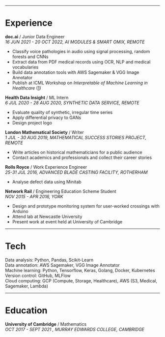 ***
# Experience

**doc.ai** / Junior Data Engineer  
_16 JUN 2021 - 20 OCT 2022, AI MODULES & SMART OMIX, REMOTE_
- Classify voice pathologies in audio using signal processing, random forests and CNNs
- Extract data from PDF medical records using OCR, NLP and medical vocabularies
- Build data annotation tools with AWS Sagemaker & VGG Image Annotator
- Publish at ICML Workshop on _Interpretable of Machine Learning in Healthcare_ ([1](http://github.com/interpretable-ml-in-healthcare/IMLH2022/blob/main/29%5CCameraReady%5CPupill_ICML_2022_camera_ready.pdf))

**Health Data Insight** / ML Intern  
_6 JUL 2020 - 28 AUG 2020, SYNTHETIC DATA SERVICE, REMOTE_
- Evaluate quality of synthetic, irregular time series
- Apply differential privacy to GANs
- Design project logo

**London Mathematical Society** / Writer  
_1 JUL - 30 AUG 2019,  MATHEMATICAL SUCCESS STORIES PROJECT, REMOTE_
- Write articles on historical mathematicians for a public audience
- Contact academics and professionals and collect their career stories

**Rolls Royce** / Work Experience Engineer  
_25-31 JUL 2016, ADVANCED BLADE CASTING FACILITY, ROTHERHAM_
- Analyse defect data using Minitab

**Network Rail** / Engineering Education Scheme Student  
_NOV 2015 - APR 2016, YORK_
- Design and prototype monitoring system for user-worked crossings with Arduino
- Attend lab at Newcastle University
- Present work at event held at University of Cambridge



***
# Tech

Data analysis: Python, Pandas, Scikit-Learn  
Data annotation: AWS Sagemaker, VGG Image Annotator  
Machine learning: Python, Tensorflow, Keras, Golang, Docker, Kubernetes  
Version control: GitHub, MLFlow  
Cloud computing: GCP (Compute, Storage, Healthcare), AWS (S3, Medical, Sagemaker, Lambda)

***
# Education

**University of Cambridge** / Mathematics  
_OCT 2017 - SEPT 2021 , MURRAY EDWARDS COLLEGE, CAMBRIDGE_